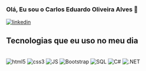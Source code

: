 
### Olá, Eu sou o Carlos Eduardo Oliveira Alves 👋

[![linkedin](https://img.shields.io/badge/LinkedIn-0077B5?style=for-the-badge&logo=linkedin&logoColor=white)](https://www.linkedin.com/in/carlos-eduardo-oliveira-alves-18aa49248/)

## Tecnologias que eu uso no meu dia

<div style = "display: inline-block"><br/>
  
  <!--HTML5-->
  <img align="center" alt="html5" src="https://img.shields.io/badge/HTML5-E34F26?style=for-the-badge&logo=html5&logoColor=white"/>
  
  <!--CSS3-->
  <img align="center" alt="css3" src="https://img.shields.io/badge/CSS3-1572B6?style=for-the-badge&logo=css3&logoColor=white"/>
  
  <!--JavaScript-->
  <img align="center" alt="JS" src="https://img.shields.io/badge/JavaScript-323330?style=for-the-badge&logo=javascript&logoColor=F7DF1E"/>
  
  <!--Bootstrap-->
  <img align="center" alt="Bootstrap" src="https://img.shields.io/badge/Bootstrap-563D7C?style=for-the-badge&logo=bootstrap&logoColor=white"/>

  <!--SQL-->
  <img align="center" alt="SQL" src="https://img.shields.io/badge/MySQL-00000F?style=for-the-badge&logo=mysql&logoColor=white"/>

  <!--C#-->
  <img align="center" alt="C#" src="https://img.shields.io/badge/c%23-%23239120.svg?style=for-the-badge&logo=csharp&logoColor=white"/>

  <!--.NET-->
  <img align="center" alt=".NET" src="https://img.shields.io/badge/.NET-5C2D91?style=for-the-badge&logo=.net&logoColor=white"/>

</div>
